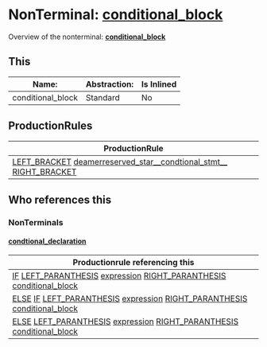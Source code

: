 # NonTerminal: **[conditional_block](./conditional_block.md)**

Overview of the nonterminal: **[conditional_block](./conditional_block.md)**



## This

| Name:                | Abstraction:    | Is Inlined |
| -------------------- | --------------- | ---------- |
| conditional_block | Standard | No |



## ProductionRules

| ProductionRule |
| ---- |
| [LEFT_BRACKET](./../Lexicon/LEFT_BRACKET.md) [deamerreserved_star__condtional_stmt__](./deamerreserved_star__condtional_stmt__.md) [RIGHT_BRACKET](./../Lexicon/RIGHT_BRACKET.md)  |




## Who references this

### NonTerminals


#### [condtional_declaration](./../Grammar/condtional_declaration.md)

| Productionrule referencing this                      |
| ---------------------------------------------------- |
| [IF](./../Lexicon/IF.md) [LEFT_PARANTHESIS](./../Lexicon/LEFT_PARANTHESIS.md) [expression](./expression.md) [RIGHT_PARANTHESIS](./../Lexicon/RIGHT_PARANTHESIS.md) [conditional_block](./conditional_block.md)  |
| [ELSE](./../Lexicon/ELSE.md) [IF](./../Lexicon/IF.md) [LEFT_PARANTHESIS](./../Lexicon/LEFT_PARANTHESIS.md) [expression](./expression.md) [RIGHT_PARANTHESIS](./../Lexicon/RIGHT_PARANTHESIS.md) [conditional_block](./conditional_block.md)  |
| [ELSE](./../Lexicon/ELSE.md) [LEFT_PARANTHESIS](./../Lexicon/LEFT_PARANTHESIS.md) [expression](./expression.md) [RIGHT_PARANTHESIS](./../Lexicon/RIGHT_PARANTHESIS.md) [conditional_block](./conditional_block.md)  |



